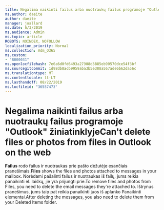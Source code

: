 ```yaml
---
title: Negalima naikinti failus arba nuotraukų failus programoje "Outlook" žiniatinklyje
ms.author: daeite
author: daeite
manager: joallard
ms.date: 6/3/2019
ms.audience: Admin
ms.topic: article
ROBOTS: NOINDEX, NOFOLLOW
localization_priority: Normal
ms.collection: Adm_O365
ms.custom:
- "8000031"
ms.openlocfilehash: 7e6a6d0fd6493a27908d3885eb90570dce54f3bf
ms.sourcegitcommit: 1d98db8acb9959aba3b5e308a567ade6b62da56c
ms.translationtype: MT
ms.contentlocale: lt-LT
ms.lasthandoff: 08/22/2019
ms.locfileid: "36557473"
---
```

# <a name="cant-delete-files-or-photos-from-files-in-outlook-on-the-web"></a><span data-ttu-id="1c573-102">Negalima naikinti failus arba nuotraukų failus programoje "Outlook" žiniatinklyje</span><span class="sxs-lookup"><span data-stu-id="1c573-102">Can't delete files or photos from files in Outlook on the web</span></span>

<span data-ttu-id="1c573-103">**Failus** rodo failus ir nuotraukas prie pašto dėžutėje esančiais pranešimais.</span><span class="sxs-lookup"><span data-stu-id="1c573-103">**Files** shows the files and photos attached to messages in your mailbox.</span></span> <span data-ttu-id="1c573-104">Norėdami pašalinti failus ir nuotraukas iš failų, jums reikia panaikinti el. laiškų, jie yra prijungti prie.</span><span class="sxs-lookup"><span data-stu-id="1c573-104">To remove files and photos from Files, you need to delete the email messages they're attached to.</span></span> <span data-ttu-id="1c573-105">Ištrynus pranešimus, jums taip pat reikia panaikinti juos iš aplanko Panaikinti elementai.</span><span class="sxs-lookup"><span data-stu-id="1c573-105">After deleting the messages, you also need to delete them from your Deleted Items folder.</span></span>
